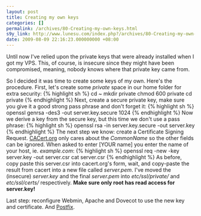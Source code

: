 ```yaml
---
layout: post
title: Creating my own keys
categories: []
permalink: /archives/80-Creating-my-own-keys.html
s9y_link: http://www.lunesu.com/index.php?/archives/80-Creating-my-own-keys.html
date: 2009-08-09 22:16:23.000000000 +08:00
---
```

Until now I've relied upon the private keys that were already installed when I got my VPS. This, of course, is insecure since they might have been compromised, meaning, nobody knows where that private key came from.

So I decided it was time to create some keys of my own. Here's the procedure. First, let's create some <em>private</em> space in our home folder for extra security:
{% highlight sh %}
cd ~
mkdir private
chmod 600 private
cd private
{% endhighlight %}
Next, create a secure private key, make sure you give it a good strong pass phrase and don't forget it:
{% highlight sh %}
openssl genrsa -des3 -out server.key.secure 1024
{% endhighlight %}
Now we derive a key from the secure key, but this time we don't use a pass phrase:
{% highlight sh %}
openssl rsa -in server.key.secure -out server.key
{% endhighlight %}
The next step we know: create a Certificate Signing Request. <a href="http://www.cacert.org/" title="CACert">CACert.org</a> only cares about the <em>CommonName </em>so the other fields can be ignored. When asked to enter [YOUR name] you enter the name of your host, ie. <em>example.com</em>:
{% highlight sh %}
openssl req -new -key server.key -out server.csr
cat server.csr
{% endhighlight %}
As before, copy paste this server.csr into cacert.org's form, wait, and copy-paste the result from cacert into a new file called <em>server.pem</em>. I've moved the (insecure) <em>server.key</em> and the final <em>server.pem</em> into <em>etc/ssl/private/</em> and <em>etc/ssl/certs/</em> respectively. <strong>Make sure only root has read access for server.key!</strong>

Last step: reconfigure Webmin, Apache and Dovecot to use the new key and certificate. And <a href="http://www.lunesu.com/archives/83-Mail-troubles.html" title="Mail troubles">Postfix</a>.
